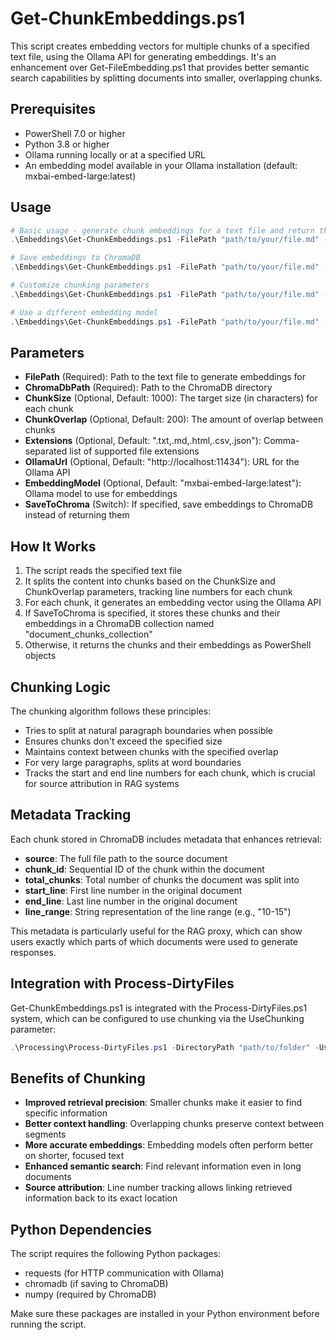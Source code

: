 # Get-ChunkEmbeddings.ps1

This script creates embedding vectors for multiple chunks of a specified text file, using the Ollama API for generating embeddings. It's an enhancement over Get-FileEmbedding.ps1 that provides better semantic search capabilities by splitting documents into smaller, overlapping chunks.

## Prerequisites

- PowerShell 7.0 or higher
- Python 3.8 or higher
- Ollama running locally or at a specified URL
- An embedding model available in your Ollama installation (default: mxbai-embed-large:latest)

## Usage

```powershell
# Basic usage - generate chunk embeddings for a text file and return them
.\Embeddings\Get-ChunkEmbeddings.ps1 -FilePath "path/to/your/file.md" -ChromaDbPath "./ai/Vectors"

# Save embeddings to ChromaDB
.\Embeddings\Get-ChunkEmbeddings.ps1 -FilePath "path/to/your/file.md" -ChromaDbPath "./ai/Vectors" -SaveToChroma

# Customize chunking parameters
.\Embeddings\Get-ChunkEmbeddings.ps1 -FilePath "path/to/your/file.md" -ChunkSize 1500 -ChunkOverlap 300 -ChromaDbPath "./ai/Vectors" -SaveToChroma

# Use a different embedding model
.\Embeddings\Get-ChunkEmbeddings.ps1 -FilePath "path/to/your/file.md" -EmbeddingModel "mistral-embed" -ChromaDbPath "./ai/Vectors" -SaveToChroma
```

## Parameters

- **FilePath** (Required): Path to the text file to generate embeddings for
- **ChromaDbPath** (Required): Path to the ChromaDB directory
- **ChunkSize** (Optional, Default: 1000): The target size (in characters) for each chunk
- **ChunkOverlap** (Optional, Default: 200): The amount of overlap between chunks
- **Extensions** (Optional, Default: ".txt,.md,.html,.csv,.json"): Comma-separated list of supported file extensions
- **OllamaUrl** (Optional, Default: "http://localhost:11434"): URL for the Ollama API
- **EmbeddingModel** (Optional, Default: "mxbai-embed-large:latest"): Ollama model to use for embeddings
- **SaveToChroma** (Switch): If specified, save embeddings to ChromaDB instead of returning them

## How It Works

1. The script reads the specified text file
2. It splits the content into chunks based on the ChunkSize and ChunkOverlap parameters, tracking line numbers for each chunk
3. For each chunk, it generates an embedding vector using the Ollama API
4. If SaveToChroma is specified, it stores these chunks and their embeddings in a ChromaDB collection named "document_chunks_collection"
5. Otherwise, it returns the chunks and their embeddings as PowerShell objects

## Chunking Logic

The chunking algorithm follows these principles:
- Tries to split at natural paragraph boundaries when possible
- Ensures chunks don't exceed the specified size
- Maintains context between chunks with the specified overlap
- For very large paragraphs, splits at word boundaries
- Tracks the start and end line numbers for each chunk, which is crucial for source attribution in RAG systems

## Metadata Tracking

Each chunk stored in ChromaDB includes metadata that enhances retrieval:
- **source**: The full file path to the source document
- **chunk_id**: Sequential ID of the chunk within the document
- **total_chunks**: Total number of chunks the document was split into
- **start_line**: First line number in the original document
- **end_line**: Last line number in the original document
- **line_range**: String representation of the line range (e.g., "10-15")

This metadata is particularly useful for the RAG proxy, which can show users exactly which parts of which documents were used to generate responses.

## Integration with Process-DirtyFiles

Get-ChunkEmbeddings.ps1 is integrated with the Process-DirtyFiles.ps1 system, which can be configured to use chunking via the UseChunking parameter:

```powershell
.\Processing\Process-DirtyFiles.ps1 -DirectoryPath "path/to/folder" -UseChunking $true -ChunkSize 1000 -ChunkOverlap 200
```

## Benefits of Chunking

- **Improved retrieval precision**: Smaller chunks make it easier to find specific information
- **Better context handling**: Overlapping chunks preserve context between segments
- **More accurate embeddings**: Embedding models often perform better on shorter, focused text
- **Enhanced semantic search**: Find relevant information even in long documents
- **Source attribution**: Line number tracking allows linking retrieved information back to its exact location

## Python Dependencies

The script requires the following Python packages:
- requests (for HTTP communication with Ollama)
- chromadb (if saving to ChromaDB)
- numpy (required by ChromaDB)

Make sure these packages are installed in your Python environment before running the script.
